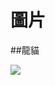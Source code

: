 # 圖片

##龍貓

![](https://lh3.googleusercontent.com/proxy/6sSEGCwxq7950lz_3SdqddoTwKi2iw5IVgrfxRW0tn4bBGcHdY5KTaVKynkzp__M08vf9PrrtaEWv7EjmAEeOjg7Lgnizgy9crZs0RanQRNpY8A7ORY)
[](http://m.imeitou.com/katong/155085.html)
